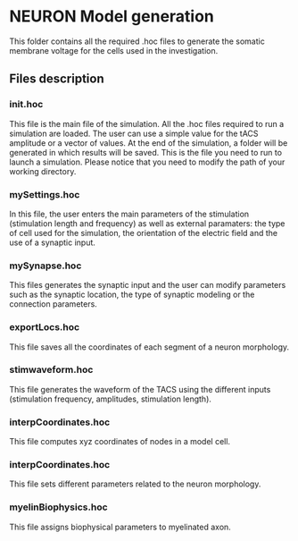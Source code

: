 
# NEURON Model generation

This folder contains all the required .hoc files to generate the somatic membrane voltage for the cells used in the investigation.

## Files description

### init.hoc

This file is the main file of the simulation. All the .hoc files required to run a simulation are loaded. The user can use a simple value for the tACS amplitude or a vector of values. At the end of the simulation, a folder will be generated in which results will be saved. This is the file you need to run to launch a simulation.
Please notice that you need to modify the path of your working directory.

### mySettings.hoc

In this file, the user enters the main parameters of the stimulation (stimulation length and frequency) as well as external paramaters: the type of cell used for the simulation, the orientation of the electric field and the use of a synaptic input.

### mySynapse.hoc

This files generates the synaptic input and the user can modify parameters such as the synaptic location, the type of synaptic modeling or the connection parameters.

### exportLocs.hoc

This file saves all the coordinates of each segment of a neuron morphology.

### stimwaveform.hoc
This file generates the waveform of the TACS using the different inputs (stimulation frequency, amplitudes, stimulation length).

### interpCoordinates.hoc

This file computes xyz coordinates of nodes in a model cell.

### interpCoordinates.hoc
This file sets different parameters related to the neuron morphology.

### myelinBiophysics.hoc

This file assigns biophysical parameters to myelinated axon.


